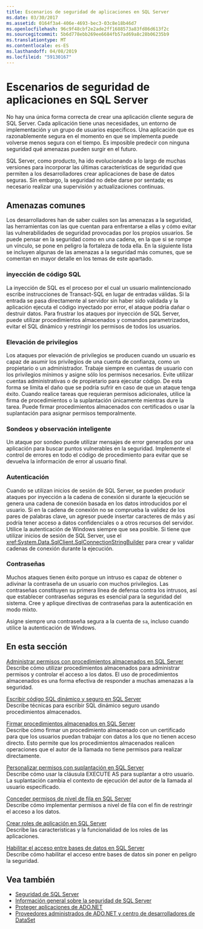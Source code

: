 ```yaml
---
title: Escenarios de seguridad de aplicaciones en SQL Server
ms.date: 03/30/2017
ms.assetid: 0164f3a4-406e-4693-bec3-03c8e18b46d7
ms.openlocfilehash: 96c9f48cbf2e2ade2ff1688573a83fd86d613f2c
ms.sourcegitcommit: 5b6d778ebb269ee6684fb57ad69a8c28b06235b9
ms.translationtype: MT
ms.contentlocale: es-ES
ms.lasthandoff: 04/08/2019
ms.locfileid: "59130167"
---
```

# <a name="application-security-scenarios-in-sql-server"></a>Escenarios de seguridad de aplicaciones en SQL Server
No hay una única forma correcta de crear una aplicación cliente segura de SQL Server. Cada aplicación tiene unas necesidades, un entorno de implementación y un grupo de usuarios específicos. Una aplicación que es razonablemente segura en el momento en que se implementa puede volverse menos segura con el tiempo. Es imposible predecir con ninguna seguridad qué amenazas pueden surgir en el futuro.  
  
 SQL Server, como producto, ha ido evolucionando a lo largo de muchas versiones para incorporar las últimas características de seguridad que permiten a los desarrolladores crear aplicaciones de base de datos seguras. Sin embargo, la seguridad no debe darse por sentada; es necesario realizar una supervisión y actualizaciones continuas.  
  
## <a name="common-threats"></a>Amenazas comunes  
 Los desarrolladores han de saber cuáles son las amenazas a la seguridad, las herramientas con las que cuentan para enfrentarse a ellas y cómo evitar las vulnerabilidades de seguridad provocadas por los propios usuarios. Se puede pensar en la seguridad como en una cadena, en la que si se rompe un vínculo, se pone en peligro la fortaleza de toda ella. En la siguiente lista se incluyen algunas de las amenazas a la seguridad más comunes, que se comentan en mayor detalle en los temas de este apartado.  
  
### <a name="sql-injection"></a>inyección de código SQL  
 La inyección de SQL es el proceso por el cual un usuario malintencionado escribe instrucciones de Transact-SQL en lugar de entradas válidas. Si la entrada se pasa directamente al servidor sin haber sido validada y la aplicación ejecuta el código inyectado por error, el ataque podría dañar o destruir datos. Para frustrar los ataques por inyección de SQL Server, puede utilizar procedimientos almacenados y comandos parametrizados, evitar el SQL dinámico y restringir los permisos de todos los usuarios.  
  
### <a name="elevation-of-privilege"></a>Elevación de privilegios  
 Los ataques por elevación de privilegios se producen cuando un usuario es capaz de asumir los privilegios de una cuenta de confianza, como un propietario o un administrador. Trabaje siempre en cuentas de usuario con los privilegios mínimos y asigne sólo los permisos necesarios. Evite utilizar cuentas administrativas o de propietario para ejecutar código. De esta forma se limita el daño que se podría sufrir en caso de que un ataque tenga éxito. Cuando realice tareas que requieran permisos adicionales, utilice la firma de procedimientos o la suplantación únicamente mientras dure la tarea.  Puede firmar procedimientos almacenados con certificados o usar la suplantación para asignar permisos temporalmente.  
  
### <a name="probing-and-intelligent-observation"></a>Sondeos y observación inteligente  
 Un ataque por sondeo puede utilizar mensajes de error generados por una aplicación para buscar puntos vulnerables en la seguridad. Implemente el control de errores en todo el código de procedimiento para evitar que se devuelva la información de error al usuario final.  
  
### <a name="authentication"></a>Autenticación  
 Cuando se utilizan inicios de sesión de SQL Server, se pueden producir ataques por inyección a la cadena de conexión si durante la ejecución se genera una cadena de conexión basada en los datos introducidos por el usuario.  Si en la cadena de conexión no se comprueba la validez de los pares de palabras clave, un agresor puede insertar caracteres de más y así podría tener acceso a datos confidenciales o a otros recursos del servidor. Utilice la autenticación de Windows siempre que sea posible. Si tiene que utilizar inicios de sesión de SQL Server, use el <xref:System.Data.SqlClient.SqlConnectionStringBuilder> para crear y validar cadenas de conexión durante la ejecución.  
  
### <a name="passwords"></a>Contraseñas  
 Muchos ataques tienen éxito porque un intruso es capaz de obtener o adivinar la contraseña de un usuario con muchos privilegios. Las contraseñas constituyen su primera línea de defensa contra los intrusos, así que establecer contraseñas seguras es esencial para la seguridad del sistema. Cree y aplique directivas de contraseñas para la autenticación en modo mixto.  
  
 Asigne siempre una contraseña segura a la cuenta de `sa`, incluso cuando utilice la autenticación de Windows.  
  
## <a name="in-this-section"></a>En esta sección  
 [Administrar permisos con procedimientos almacenados en SQL Server](../../../../../docs/framework/data/adonet/sql/managing-permissions-with-stored-procedures-in-sql-server.md)  
 Describe cómo utilizar procedimientos almacenados para administrar permisos y controlar el acceso a los datos. El uso de procedimientos almacenados es una forma efectiva de responder a muchas amenazas a la seguridad.  
  
 [Escribir código SQL dinámico y seguro en SQL Server](../../../../../docs/framework/data/adonet/sql/writing-secure-dynamic-sql-in-sql-server.md)  
 Describe técnicas para escribir SQL dinámico seguro usando procedimientos almacenados.  
  
 [Firmar procedimientos almacenados en SQL Server](../../../../../docs/framework/data/adonet/sql/signing-stored-procedures-in-sql-server.md)  
 Describe cómo firmar un procedimiento almacenado con un certificado para que los usuarios puedan trabajar con datos a los que no tienen acceso directo. Esto permite que los procedimientos almacenados realicen operaciones que el autor de la llamada no tiene permisos para realizar directamente.  
  
 [Personalizar permisos con suplantación en SQL Server](../../../../../docs/framework/data/adonet/sql/customizing-permissions-with-impersonation-in-sql-server.md)  
 Describe cómo usar la cláusula EXECUTE AS para suplantar a otro usuario. La suplantación cambia el contexto de ejecución del autor de la llamada al usuario especificado.  
  
 [Conceder permisos de nivel de fila en SQL Server](../../../../../docs/framework/data/adonet/sql/granting-row-level-permissions-in-sql-server.md)  
 Describe cómo implementar permisos a nivel de fila con el fin de restringir el acceso a los datos.  
  
 [Crear roles de aplicación en SQL Server](../../../../../docs/framework/data/adonet/sql/creating-application-roles-in-sql-server.md)  
 Describe las características y la funcionalidad de los roles de las aplicaciones.  
  
 [Habilitar el acceso entre bases de datos en SQL Server](../../../../../docs/framework/data/adonet/sql/enabling-cross-database-access-in-sql-server.md)  
 Describe cómo habilitar el acceso entre bases de datos sin poner en peligro la seguridad.  
  
## <a name="see-also"></a>Vea también

- [Seguridad de SQL Server](../../../../../docs/framework/data/adonet/sql/sql-server-security.md)
- [Información general sobre la seguridad de SQL Server](../../../../../docs/framework/data/adonet/sql/overview-of-sql-server-security.md)
- [Proteger aplicaciones de ADO.NET](../../../../../docs/framework/data/adonet/securing-ado-net-applications.md)
- [Proveedores administrados de ADO.NET y centro de desarrolladores de DataSet](https://go.microsoft.com/fwlink/?LinkId=217917)
